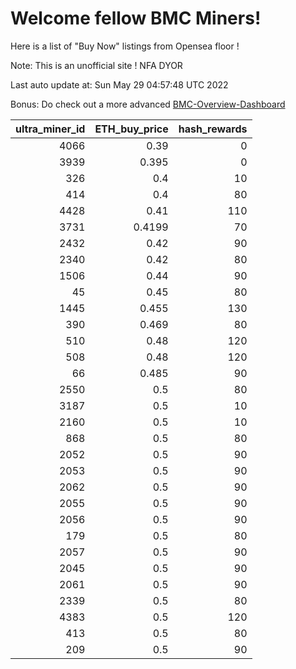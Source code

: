 # Welcome fellow BMC Miners!
Here is a list of "Buy Now" listings from Opensea floor !

Note: This is an unofficial site ! NFA DYOR

Last auto update at: Sun May 29 04:57:48 UTC 2022

Bonus: Do check out a more advanced [BMC-Overview-Dashboard](https://dune.com/defifunk/BMC-Overview-Dashboard)


|   ultra_miner_id |   ETH_buy_price |   hash_rewards |
|-----------------:|----------------:|---------------:|
|             4066 |          0.39   |              0 |
|             3939 |          0.395  |              0 |
|              326 |          0.4    |             10 |
|              414 |          0.4    |             80 |
|             4428 |          0.41   |            110 |
|             3731 |          0.4199 |             70 |
|             2432 |          0.42   |             90 |
|             2340 |          0.42   |             80 |
|             1506 |          0.44   |             90 |
|               45 |          0.45   |             80 |
|             1445 |          0.455  |            130 |
|              390 |          0.469  |             80 |
|              510 |          0.48   |            120 |
|              508 |          0.48   |            120 |
|               66 |          0.485  |             90 |
|             2550 |          0.5    |             80 |
|             3187 |          0.5    |             10 |
|             2160 |          0.5    |             10 |
|              868 |          0.5    |             80 |
|             2052 |          0.5    |             90 |
|             2053 |          0.5    |             90 |
|             2062 |          0.5    |             90 |
|             2055 |          0.5    |             90 |
|             2056 |          0.5    |             90 |
|              179 |          0.5    |             80 |
|             2057 |          0.5    |             90 |
|             2045 |          0.5    |             90 |
|             2061 |          0.5    |             90 |
|             2339 |          0.5    |             80 |
|             4383 |          0.5    |            120 |
|              413 |          0.5    |             80 |
|              209 |          0.5    |             90 |